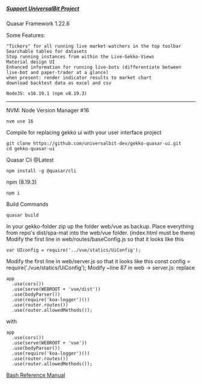 ##### [Support UniversalBit Project](https://github.com/universalbit-dev/universalbit-dev/tree/main/support)


Quasar Framework 1.22.6

Some Features:

    "Tickers" for all running live market-watchers in the top toolbar
    Searchable tables for datasets
    Stop running instances from within the Live-Gekko-Views
    Material design UI
    Enhanced information for running live-bots (differentiate between live-bot and paper-trader at a glance)
    when present: render indicator results to market chart
    download backtest data as excel and csv

    NodeJS: v16.19.1 (npm v8.19.3)
---
NVM: Node Version Manager #16
```
nvm use 16
```

Compile for replacing gekko ui with your user interface project
```
git clone https://github.com/universalbit-dev/gekko-quasar-ui.git
cd gekko-quasar-ui
```
Quasar Cli @Latest
```
npm install -g @quasar/cli
```
npm (8.19.3)
```
npm i
```
Build Commands
```
quasar build
```

In your gekko-folder zip up the folder web/vue as backup. Place everything from repo's dist/spa-mat into the web/vue folder. (index.html must be there) Modify the first line in web/routes/baseConfig.js so that it looks like this 
```
var UIconfig = require('../vue/statics/UiConfig'); 
```

Modify the first line in web/server.js so that it looks like this const config = require('./vue/statics/UiConfig'); Modify ~line 87 in web -> server.js: replace
```
app
  .use(cors())
  .use(serve(WEBROOT + 'vue/dist'))
  .use(bodyParser())
  .use(require('koa-logger')())
  .use(router.routes())
  .use(router.allowedMethods());
```
with
```
app
  .use(cors())
  .use(serve(WEBROOT + 'vue'))
  .use(bodyParser())
  .use(require('koa-logger')())
  .use(router.routes())
  .use(router.allowedMethods());
```


[Bash Reference Manual](https://www.gnu.org/software/bash/manual/html_node/index.html)
